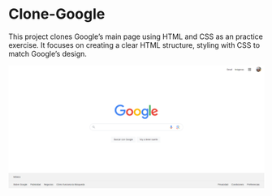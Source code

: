# Clone-Google
This project clones Google’s main page using HTML and CSS as an practice exercise. It focuses on creating a clear HTML structure, styling with CSS to match Google’s design.

![Sample screenshot](img/image.png)